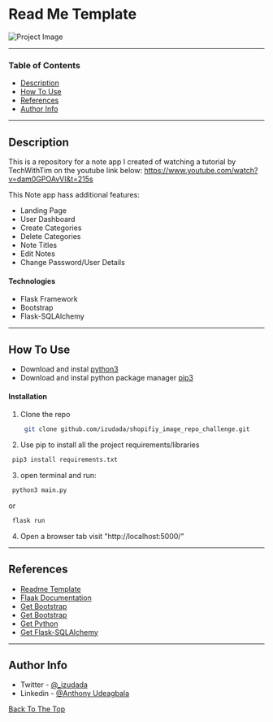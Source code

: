 # Read Me Template

![Project Image](static/images/readme_screenshot.png.png)

---

### Table of Contents

- [Description](#description)
- [How To Use](#how-to-use)
- [References](#references)
- [Author Info](#author-info)

---

## Description

This is a repository for a note app I created of watching a tutorial by TechWithTim on the youtube link below:
https://www.youtube.com/watch?v=dam0GPOAvVI&t=215s

This Note app hass additional features:
- Landing Page
- User Dashboard
- Create Categories
- Delete Categories
- Note Titles
- Edit Notes
- Change Password/User Details



#### Technologies

- Flask Framework
- Bootstrap
- Flask-SQLAlchemy

---

## How To Use
- Download and instal [python3](https://www.python.org/downloads/)
- Download and instal python package manager [pip3](https://pip.pypa.io/en/stable/installing/)

#### Installation
1. Clone the repo
   ```sh
    git clone github.com/izudada/shopifiy_image_repo_challenge.git
   ```
2.  Use pip to install all the project requirements/libraries
   ```sh
    pip3 install requirements.txt
   ```
3.  open terminal and run:
   ```sh
    python3 main.py 
   ```
   or
   ```sh
    flask run
   ```
4.  Open a browser tab visit "http://localhost:5000/"

---

## References
* [Readme Template](https://www.youtube.com/watch?v=eVGEea7adDM&t=190s)
* [Flaak Documentation](https://flask.palletsprojects.com/en/1.1.x/)
* [Get Bootstrap](https://getbootstrap.com/)
* [Get Bootstrap](https://getbootstrap.com/)
* [Get Python](https://www.python.org/downloads/)
* [Get Flask-SQLAlchemy](https://flask-sqlalchemy.palletsprojects.com/en/2.x/)

---

## Author Info

- Twitter - [@_izudada](https://twitter.com/_izudada)
- Linkedin - [@Anthony Udeagbala](https://www.linkedin.com/in/izudada/)


[Back To The Top](#read-me-template)